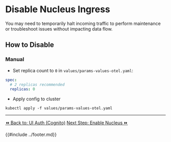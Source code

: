 # Disable Nucleus Ingress

You may need to temporarily halt incoming traffic to perform maintenance or troubleshoot issues without impacting data flow.

## How to Disable

### Manual

- Set replica count to `0` in `values/params-values-otel.yaml`:

```yaml
spec:
  # 2 replicas recommended
  replicas: 0
```
- Apply config to cluster

<!-- this doesn't work - must fix -->
`kubectl apply -f values/params-values-otel.yaml`

<!--
TODO: make a target for an automated flow

### Automated

1. Apply the configuration to disable ingress using `kubectl apply -f disable-ingress.yaml`.
2. Verify that incoming traffic no longer reaches the cluster, confirming that data flow has stopped. -->


----
<span class="left"><a href="../ui-auth.md">⏪ Back to: UI Auth (Cognito)</a></span>
<span class="right"><a href="./enable-nucleus.md">Next Step: Enable Nucleus ⏩</a></span>


{{#include ../footer.md}}